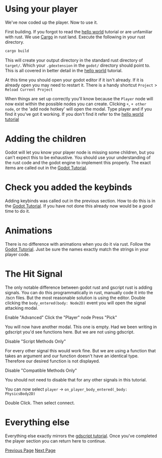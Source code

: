 ---
---
# Using your player

We've now coded up the player. Now to use it.

First building. If you forgot to read the [hello world](https://godot-rust.github.io/book/intro/hello-world.html) tutorial or are unfamiliar with rust. We use [Cargo](https://doc.rust-lang.org/cargo/) in rust land. Execute the following in your rust directory.

```bash
cargo build
```

This will create your output directory in the standard rust directory of `target/`. Which your `.gdextension` in the `godot/` directory should point to. This is all covered in better detail in the [hello world](https://godot-rust.github.io/book/intro/hello-world.html) tutorial.

At this time you should open your godot editor if it isn't already. If it is already open you may need to restart it. There is a handy shortcut `Project` > `Reload Current Project`

When things are set up correctly you'll know because the `Player` node will now exist within the possible nodes you can create. Clicking `+`, `+ other node`, or the 'add node hotkey' will open the modal. Type player and if you find it you've got it working. If you don't find it refer to the [hello world tutorial](https://godot-rust.github.io/book/intro/hello-world.html)

# Adding the children

Godot will let you know your player node is missing some children, but you can't expect this to be exhaustive. You should use your understanding of the rust code and the godot engine to implement this properly. The exact items are called out in the [Godot Tutorial](https://docs.godotengine.org/en/stable/getting_started/first_2d_game/index.html#contents).

# Check you added the keybinds
 
Adding keybinds was called out in the previous section. How to do this is in the [Godot Tutorial](https://docs.godotengine.org/en/stable/getting_started/first_2d_game/index.html#contents). If you have not done this already now would be a good time to do it.

# Animations

There is no difference with animations when you do it via rust. Follow the [Godot Tutorial](https://docs.godotengine.org/en/stable/getting_started/first_2d_game/index.html#contents). Just be sure the names exactly match the strings in your player code.

# The Hit Signal

The only notable difference between godot rust and gscript rust is adding signals. You can do this programmatically in rust, manually code it into the .tscn files. But the most reasonable solution is using the editor. Double clicking the `body_entered(body: Node2D)` event you will open the signal attacking modal. 

Enable "Advanced"
Click the "Player" node
Press "Pick"

You will now have another modal. This one is empty. Had we been writing in gdscript you'd see functions here. But we are not using gdscript. 

Disable "Script Methods Only"

For every other signal this would work fine. But we are using a function that takes an argument and our function doesn't have an identical type. Therefore our desired function is not displayed. 

Disable "Compatible Methods Only"

You should not need to disable that for any other signals in this tutorial.

You can now select `player` ->  `on_player_body_entered(_body: PhysicsBody2D)`

Double Click. Then select connect. 

# Everything else
Everything else exactly mirrors the [gdscript tutorial](https://docs.godotengine.org/en/stable/getting_started/first_2d_game/index.html#contents). Once you've completed the player section you can return here to continue.

[Previous Page](https://0awful.github.io/literate-dodge-the-creeps-rust/code-the-player) 
[Next Page](https://0awful.github.io/literate-dodge-the-creeps-rust/code-the-mob)

